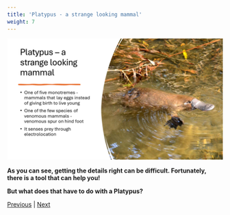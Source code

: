 ```yaml
---
title: 'Platypus - a strange looking mammal'
weight: 7
---
```


![Platypus - a strange looking mammal][02]

**As you can see, getting the details right can be difficult. Fortunately, there is a tool that can
help you!**

**But what does that have to do with a Platypus?**

[Previous][01] | [Next][03]

<!-- link references -->
[01]: ../slide6
[02]: slide7.png
[03]: ../slide8
